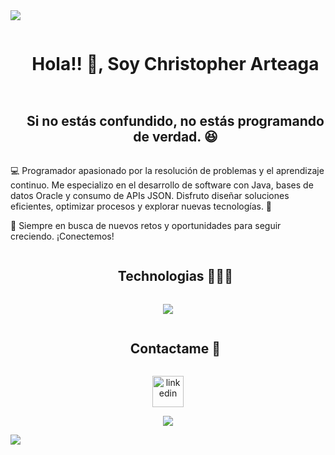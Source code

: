 
<!--horizontal divider(gradiant)-->
<img src="https://user-images.githubusercontent.com/73097560/115834477-dbab4500-a447-11eb-908a-139a6edaec5c.gif">

<!--h1 without bottom border-->
<div id="user-content-toc">
  <ul align="center">
    <summary><h1 style="display: inline-block">Hola!! 👋, Soy Christopher Arteaga </h1></summary>
  </ul>
</div>


<!--- snake -->
<!--h2 without bottom border-->
<div id="user-content-toc">
  <ul align="center">
    <summary><h2 style="display: inline-block">Si no estás confundido, no estás programando de verdad. 😆</h2></summary>
  </ul>
</div>


<!--Intro start-->
💻 Programador apasionado por la resolución de problemas y el aprendizaje continuo. 
Me especializo en el desarrollo de software con Java, bases de datos Oracle y consumo de APIs JSON. 
Disfruto diseñar soluciones eficientes, optimizar procesos y explorar nuevas tecnologías. 🚀

📌 Siempre en busca de nuevos retos y oportunidades para seguir creciendo. ¡Conectemos!

<!--Intro end-->



</p>        
<!--- stats (end) -->


<!--h1 without bottom border-->
<div id="user-content-toc">
  <ul align="center">
    <summary><h2 style="display: inline-block">Technologias 👨🏻‍💻</h2></summary>
  </ul>
</div>
<!--tech stack icons-->
<p align="center">
  <a href="https://skillicons.dev">
    <img src="https://skillicons.dev/icons?i=git,cpp,c,cs,css,discord,docker,postgres,express,github,html,java,js,angular,linux,materialui,nginx,mysql,postman,py,ts,vscode,jquery,&perline=14" />
  </a>
</p>


<!-- Connect with me -->
<!--h2 without bottom border-->
<div id="user-content-toc">
  <ul align="center">
    <summary><h2 style="display: inline-block">Contactame 🤝</h2></summary>
  </ul>
</div>

<!--icons and links-->
<p align="center">
<a href="https://www.linkedin.com/in/christopher-arteaga-reyes-173487222/" target="blank"><img align="center" src="https://user-images.githubusercontent.com/88904952/234979284-68c11d7f-1acc-4f0c-ac78-044e1037d7b0.png" alt="linkedin" height="50" width="50" /></a>  
</p>


<!--profile visit count-->
<div align="center">
  
[![](https://visitcount.itsvg.in/api?id=1010nishant&icon=3&color=6)](https://visitcount.itsvg.in)
  
</div>


<!--horizontal divider(gradiant)-->
<img src="https://user-images.githubusercontent.com/73097560/115834477-dbab4500-a447-11eb-908a-139a6edaec5c.gif">


